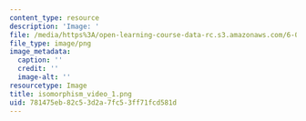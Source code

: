 ```yaml
---
content_type: resource
description: 'Image: '
file: /media/https%3A/open-learning-course-data-rc.s3.amazonaws.com/6-042j-mathematics-for-computer-science-spring-2015/781475eb82c53d2a7fc53ff71fcd581d_isomorphism_video_1.png
file_type: image/png
image_metadata:
  caption: ''
  credit: ''
  image-alt: ''
resourcetype: Image
title: isomorphism_video_1.png
uid: 781475eb-82c5-3d2a-7fc5-3ff71fcd581d
---
```

